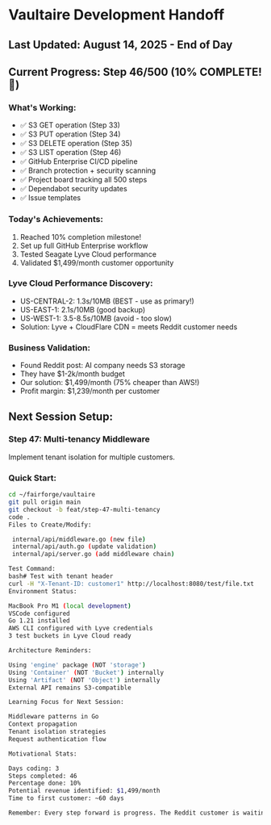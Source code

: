 # Vaultaire Development Handoff

## Last Updated: August 14, 2025 - End of Day

## Current Progress: Step 46/500 (10% COMPLETE! 🎉)

### What's Working:
- ✅ S3 GET operation (Step 33)
- ✅ S3 PUT operation (Step 34) 
- ✅ S3 DELETE operation (Step 35)
- ✅ S3 LIST operation (Step 46)
- ✅ GitHub Enterprise CI/CD pipeline
- ✅ Branch protection + security scanning
- ✅ Project board tracking all 500 steps
- ✅ Dependabot security updates
- ✅ Issue templates

### Today's Achievements:
1. Reached 10% completion milestone!
2. Set up full GitHub Enterprise workflow
3. Tested Seagate Lyve Cloud performance
4. Validated $1,499/month customer opportunity

### Lyve Cloud Performance Discovery:
- US-CENTRAL-2: 1.3s/10MB (BEST - use as primary!)
- US-EAST-1: 2.1s/10MB (good backup)
- US-WEST-1: 3.5-8.5s/10MB (avoid - too slow)
- Solution: Lyve + CloudFlare CDN = meets Reddit customer needs

### Business Validation:
- Found Reddit post: AI company needs S3 storage
- They have $1-2k/month budget
- Our solution: $1,499/month (75% cheaper than AWS!)
- Profit margin: $1,239/month per customer

## Next Session Setup:

### Step 47: Multi-tenancy Middleware
Implement tenant isolation for multiple customers.

### Quick Start:
```bash
cd ~/fairforge/vaultaire
git pull origin main
git checkout -b feat/step-47-multi-tenancy
code .
Files to Create/Modify:

 internal/api/middleware.go (new file)
 internal/api/auth.go (update validation)
 internal/api/server.go (add middleware chain)

Test Command:
bash# Test with tenant header
curl -H "X-Tenant-ID: customer1" http://localhost:8080/test/file.txt
Environment Status:

MacBook Pro M1 (local development)
VSCode configured
Go 1.21 installed
AWS CLI configured with Lyve credentials
3 test buckets in Lyve Cloud ready

Architecture Reminders:

Using 'engine' package (NOT 'storage')
Using 'Container' (NOT 'Bucket') internally
Using 'Artifact' (NOT 'Object') internally
External API remains S3-compatible

Learning Focus for Next Session:

Middleware patterns in Go
Context propagation
Tenant isolation strategies
Request authentication flow

Motivational Stats:

Days coding: 3
Steps completed: 46
Percentage done: 10%
Potential revenue identified: $1,499/month
Time to first customer: ~60 days

Remember: Every step forward is progress. The Reddit customer is waiting!
